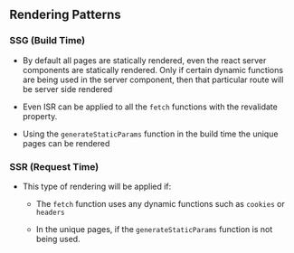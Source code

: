 ## Rendering Patterns

### SSG (Build Time)

- By default all pages are statically rendered, even the react server components are statically rendered. Only if certain dynamic functions are being used in the server component, then that particular route will be server side rendered

- Even ISR can be applied to all the `fetch` functions with the revalidate property.

- Using the `generateStaticParams` function in the build time the unique pages can be rendered

### SSR (Request Time)

- This type of rendering will be applied if:

  - The `fetch` function uses any dynamic functions such as `cookies` or `headers`

  - In the unique pages, if the `generateStaticParams` function is not being used.
